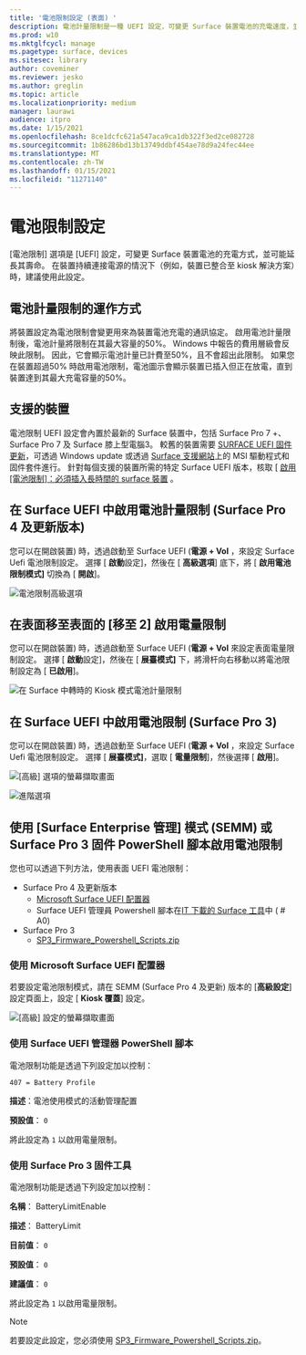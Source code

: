 ```yaml
---
title: '電池限制設定 (表面) '
description: 電池計量限制是一種 UEFI 設定，可變更 Surface 裝置電池的充電速度，並可能延長其壽命。
ms.prod: w10
ms.mktglfcycl: manage
ms.pagetype: surface, devices
ms.sitesec: library
author: coveminer
ms.reviewer: jesko
ms.author: greglin
ms.topic: article
ms.localizationpriority: medium
manager: laurawi
audience: itpro
ms.date: 1/15/2021
ms.openlocfilehash: 8ce1dcfc621a547aca9ca1db322f3ed2ce082728
ms.sourcegitcommit: 1b86286bd13b13749ddbf454ae78d9a24fec44ee
ms.translationtype: MT
ms.contentlocale: zh-TW
ms.lasthandoff: 01/15/2021
ms.locfileid: "11271140"
---
```

# 電池限制設定

[電池限制] 選項是 [UEFI] 設定，可變更 Surface 裝置電池的充電方式，並可能延長其壽命。 在裝置持續連接電源的情況下（例如，裝置已整合至 kiosk 解決方案）時，建議使用此設定。  

##  <a name="how-battery-limit-works"></a>電池計量限制的運作方式

將裝置設定為電池限制會變更用來為裝置電池充電的通訊協定。 啟用電池計量限制後，電池計量將限制在其最大容量的50%。 Windows 中報告的費用層級會反映此限制。 因此，它會顯示電池計量已計費至50%，且不會超出此限制。 如果您在裝置超過50% 時啟用電池限制，電池圖示會顯示裝置已插入但正在放電，直到裝置達到其最大充電容量的50%。  

##  <a name="supported-devices"></a>支援的裝置

電池限制 UEFI 設定會內置於最新的 Surface 裝置中，包括 Surface Pro 7 +、Surface Pro 7 及 Surface 膝上型電腦3。 較舊的裝置需要 [SURFACE UEFI 固件更新](manage-surface-driver-and-firmware-updates.md)，可透過 Windows update 或透過 [Surface 支援網站](https://support.microsoft.com/help/4023482/surface-download-drivers-and-firmware-for-surface)上的 MSI 驅動程式和固件套件進行。 針對每個支援的裝置所需的特定 Surface UEFI 版本，核取 [ [啟用 [電池限制]：必須插入長時間的 surface 裝置](https://support.microsoft.com/help/4464941) 。 

##  <a name="enabling-battery-limit-in-surface-uefi-(surface-pro-4-and-later)"></a>在 Surface UEFI 中啟用電池計量限制 (Surface Pro 4 及更新版本) 

您可以在開啟裝置) 時，透過啟動至 Surface UEFI (**電源 + Vol** ，來設定 Surface Uefi 電池限制設定。 選擇 [ **啟動**設定]，然後在 [ **高級選項**] 底下，將 [ **啟用電池限制模式]** 切換為 [ **開啟**]。  

![電池限制高級選項](images/enable-bl.png) 

##  <a name="enabling-battery-limit-on-surface-go-and-surface-go-2"></a>在表面移至表面的 [移至 2] 啟用電量限制
您可以在開啟裝置) 時，透過啟動至 Surface UEFI (**電源 + Vol** 來設定表面電量限制設定。 選擇 [ **啟動**設定]，然後在 [ **展臺模式]** 下，將滑杆向右移動以將電池限制設定為 [ **已啟用**]。  

![在 Surface 中轉時的 Kiosk 模式電池計量限制](images/go-batterylimit.png) 

##  <a name="enabling-battery-limit-in-surface-uefi-(surface-pro-3)"></a>在 Surface UEFI 中啟用電池限制 (Surface Pro 3) 

您可以在開啟裝置) 時，透過啟動至 Surface UEFI (**電源 + Vol** ，來設定 Surface Uefi 電池限制設定。 選擇 [ **展臺模式]**，選取 [ **電量限制**]，然後選擇 [ **啟用**]。

![[高級] 選項的螢幕擷取畫面](images/enable-bl-sp3.png) 

![進階選項](images/enable-bl-sp3-2.png) 

##  <a name="enabling-battery-limit-using-surface-enterprise-management-mode-(semm)-or-surface-pro-3-firmware-powershell-scripts"></a>使用 [Surface Enterprise 管理] 模式 (SEMM) 或 Surface Pro 3 固件 PowerShell 腳本啟用電池限制

您也可以透過下列方法，使用表面 UEFI 電池限制：

- Surface Pro 4 及更新版本 
    - [Microsoft Surface UEFI 配置器](https://docs.microsoft.com/surface/surface-enterprise-management-mode)  
    - Surface UEFI 管理員 Powershell 腳本在[IT 下載的 Surface 工具](https://www.microsoft.com/download/details.aspx?id=46703)中 ( # A0) 
- Surface Pro 3 
    - [SP3_Firmware_Powershell_Scripts.zip](https://www.microsoft.com/download/details.aspx?id=46703)

###  <a name="using-microsoft-surface-uefi-configurator"></a>使用 Microsoft Surface UEFI 配置器

若要設定電池限制模式，請在 SEMM (Surface Pro 4 及更新) 版本的 [**高級設定**] 設定頁面上，設定 [ **Kiosk 覆蓋**] 設定。

![[高級] 設定的螢幕擷取畫面](images/semm-bl.png)

###  <a name="using-surface-uefi-manager-powershell-scripts"></a>使用 Surface UEFI 管理器 PowerShell 腳本

電池限制功能是透過下列設定加以控制：  

`407 = Battery Profile`

**描述**：電池使用模式的活動管理配置

**預設值**：  `0` 

將此設定為 `1` 以啟用電量限制。

###  <a name="using-surface-pro-3-firmware-tools"></a>使用 Surface Pro 3 固件工具

電池限制功能是透過下列設定加以控制：  

**名稱**： BatteryLimitEnable

**描述**： BatteryLimit

**目前值**：  `0` 

**預設值**： `0`

**建議值**： `0` 

將此設定為 `1` 以啟用電量限制。

>[!NOTE]
>若要設定此設定，您必須使用 [SP3_Firmware_Powershell_Scripts.zip](https://www.microsoft.com/download/details.aspx?id=46703)。 

